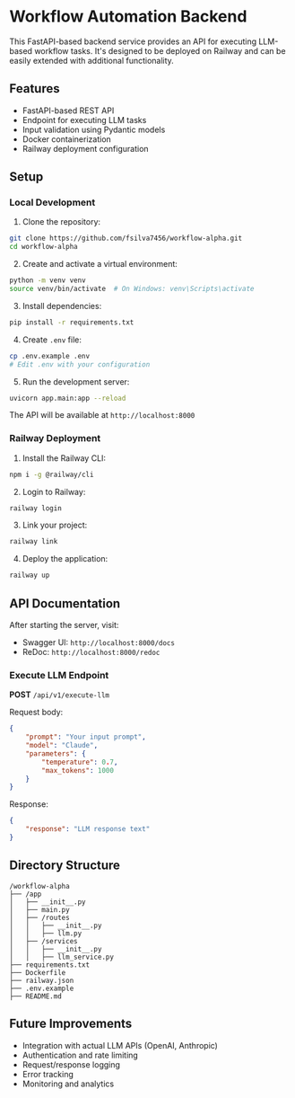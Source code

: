 # Workflow Automation Backend

This FastAPI-based backend service provides an API for executing LLM-based workflow tasks. It's designed to be deployed on Railway and can be easily extended with additional functionality.

## Features

- FastAPI-based REST API
- Endpoint for executing LLM tasks
- Input validation using Pydantic models
- Docker containerization
- Railway deployment configuration

## Setup

### Local Development

1. Clone the repository:
```bash
git clone https://github.com/fsilva7456/workflow-alpha.git
cd workflow-alpha
```

2. Create and activate a virtual environment:
```bash
python -m venv venv
source venv/bin/activate  # On Windows: venv\Scripts\activate
```

3. Install dependencies:
```bash
pip install -r requirements.txt
```

4. Create `.env` file:
```bash
cp .env.example .env
# Edit .env with your configuration
```

5. Run the development server:
```bash
uvicorn app.main:app --reload
```

The API will be available at `http://localhost:8000`

### Railway Deployment

1. Install the Railway CLI:
```bash
npm i -g @railway/cli
```

2. Login to Railway:
```bash
railway login
```

3. Link your project:
```bash
railway link
```

4. Deploy the application:
```bash
railway up
```

## API Documentation

After starting the server, visit:
- Swagger UI: `http://localhost:8000/docs`
- ReDoc: `http://localhost:8000/redoc`

### Execute LLM Endpoint

**POST** `/api/v1/execute-llm`

Request body:
```json
{
    "prompt": "Your input prompt",
    "model": "Claude",
    "parameters": {
        "temperature": 0.7,
        "max_tokens": 1000
    }
}
```

Response:
```json
{
    "response": "LLM response text"
}
```

## Directory Structure

```
/workflow-alpha
├── /app
│   ├── __init__.py
│   ├── main.py
│   ├── /routes
│   │   ├── __init__.py
│   │   ├── llm.py
│   ├── /services
│   │   ├── __init__.py
│   │   ├── llm_service.py
├── requirements.txt
├── Dockerfile
├── railway.json
├── .env.example
├── README.md
```

## Future Improvements

- Integration with actual LLM APIs (OpenAI, Anthropic)
- Authentication and rate limiting
- Request/response logging
- Error tracking
- Monitoring and analytics